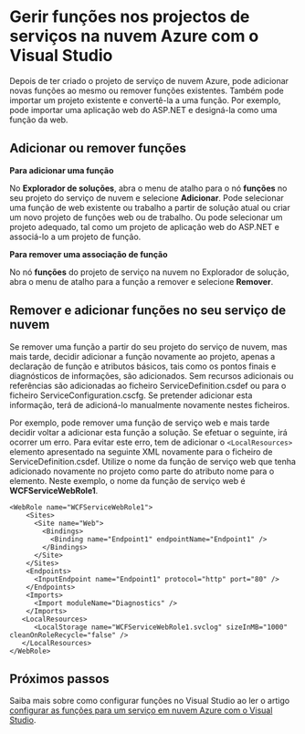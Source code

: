 <properties
   pageTitle="Gestão de funções na nuvem Azure dos serviços de projetos com o Visual Studio | Microsoft Azure"
   description="Saiba como adicionar novas funções ao seu projeto do serviço de nuvem Azure ou remover funções existentes utilizando o Visual Studio."
   services="visual-studio-online"
   documentationCenter="na"
   authors="TomArcher"
   manager="douge"
   editor="" />
<tags
   ms.service="multiple"
   ms.devlang="dotnet"
   ms.topic="article"
   ms.tgt_pltfrm="na"
   ms.workload="multiple"
   ms.date="08/15/2016"
   ms.author="tarcher" />

# <a name="managing-roles-in-the-azure-cloud-services-projects-with-visual-studio"></a>Gerir funções nos projectos de serviços na nuvem Azure com o Visual Studio

Depois de ter criado o projeto de serviço de nuvem Azure, pode adicionar novas funções ao mesmo ou remover funções existentes. Também pode importar um projeto existente e convertê-la a uma função. Por exemplo, pode importar uma aplicação web do ASP.NET e designá-la como uma função da web.

## <a name="adding-or-removing-roles"></a>Adicionar ou remover funções

**Para adicionar uma função**

No **Explorador de soluções**, abra o menu de atalho para o nó **funções** no seu projeto do serviço de nuvem e selecione **Adicionar**. Pode selecionar uma função de web existente ou trabalho a partir de solução atual ou criar um novo projeto de funções web ou de trabalho. Ou pode selecionar um projeto adequado, tal como um projeto de aplicação web do ASP.NET e associá-lo a um projeto de função.

**Para remover uma associação de função**

No nó **funções** do projeto de serviço na nuvem no Explorador de solução, abra o menu de atalho para a função a remover e selecione **Remover**.

## <a name="removing-and-adding-roles-in-your-cloud-service"></a>Remover e adicionar funções no seu serviço de nuvem

Se remover uma função a partir do seu projeto do serviço de nuvem, mas mais tarde, decidir adicionar a função novamente ao projeto, apenas a declaração de função e atributos básicos, tais como os pontos finais e diagnósticos de informações, são adicionados. Sem recursos adicionais ou referências são adicionadas ao ficheiro ServiceDefinition.csdef ou para o ficheiro ServiceConfiguration.cscfg. Se pretender adicionar esta informação, terá de adicioná-lo manualmente novamente nestes ficheiros.

Por exemplo, pode remover uma função de serviço web e mais tarde decidir voltar a adicionar esta função a solução. Se efetuar o seguinte, irá ocorrer um erro. Para evitar este erro, tem de adicionar o `<LocalResources>` elemento apresentado na seguinte XML novamente para o ficheiro de ServiceDefinition.csdef. Utilize o nome da função de serviço web que tenha adicionado novamente no projeto como parte do atributo nome para o **<LocalStorage>** elemento. Neste exemplo, o nome da função de serviço web é **WCFServiceWebRole1**.

    <WebRole name="WCFServiceWebRole1">
        <Sites>
          <Site name="Web">
            <Bindings>
              <Binding name="Endpoint1" endpointName="Endpoint1" />
            </Bindings>
          </Site>
        </Sites>
        <Endpoints>
          <InputEndpoint name="Endpoint1" protocol="http" port="80" />
        </Endpoints>
        <Imports>
          <Import moduleName="Diagnostics" />
        </Imports>
       <LocalResources>
          <LocalStorage name="WCFServiceWebRole1.svclog" sizeInMB="1000" cleanOnRoleRecycle="false" />
       </LocalResources>
    </WebRole>

## <a name="next-steps"></a>Próximos passos

Saiba mais sobre como configurar funções no Visual Studio ao ler o artigo [configurar as funções para um serviço em nuvem Azure com o Visual Studio](vs-azure-tools-configure-roles-for-cloud-service.md).
